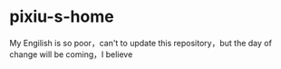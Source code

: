 # pixiu-s-home
My Engilish is so poor，can't to update this repository，but the day of change will be coming，I believe
